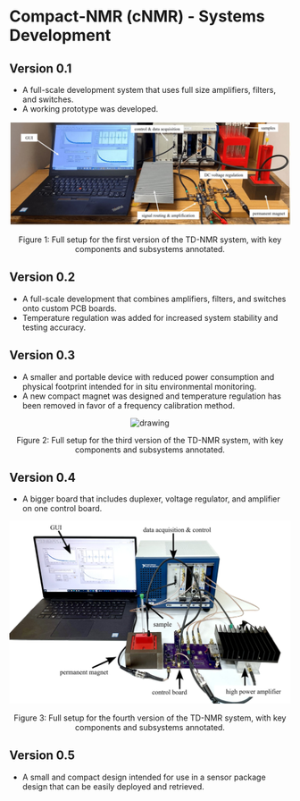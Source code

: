 # Compact-NMR (cNMR) - Systems Development 

## Version 0.1
* A full-scale development system that uses full size amplifiers, filters, and switches. 
* A working prototype was developed.  

<p align="center">
<img src="media/NMR_system(0.1).jpg" alt="drawing" width="700"/>
</p>
<p align="center">
Figure 1: Full setup for the first version of the TD-NMR system, with key components and subsystems annotated. 
</p>

## Version 0.2
* A full-scale development that combines amplifiers, filters, and switches onto custom PCB boards.
* Temperature regulation was added for increased system stability and testing accuracy.

## Version 0.3
* A smaller and portable device with reduced power consumption and physical footprint intended for in situ environmental monitoring.
* A new compact magnet was designed and temperature regulation has been removed in favor of a frequency calibration method.

<p align="center">
<img src="media/NMR_system(0.3).png" alt="drawing" width="700"/>
</p>
<p align="center">
Figure 2: Full setup for the third version of the TD-NMR system, with key components and subsystems annotated. 
</p>

## Version 0.4 
* A bigger board that includes duplexer, voltage regulator, and amplifier on one control board.

<p align="center">
<img src="media/NMR_system(0.4).jpg" alt="drawing" width="700"/>
</p>
<p align="center">
Figure 3: Full setup for the fourth version of the TD-NMR system, with key components and subsystems annotated. 
</p>

## Version 0.5
* A small and compact design intended for use in a sensor package design that can be easily deployed and retrieved.
























